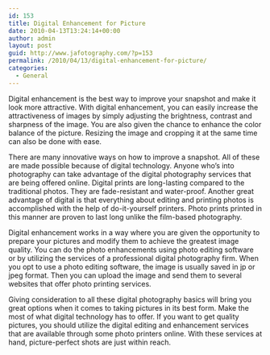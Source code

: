 ```yaml
---
id: 153
title: Digital Enhancement for Picture
date: 2010-04-13T13:24:14+00:00
author: admin
layout: post
guid: http://www.jafotography.com/?p=153
permalink: /2010/04/13/digital-enhancement-for-picture/
categories:
  - General
---
```

Digital enhancement is the best way to improve your snapshot and make it look more attractive. With digital enhancement, you can easily increase the attractiveness of images by simply adjusting the brightness, contrast and sharpness of the image. You are also given the chance to enhance the color balance of the picture. Resizing the image and cropping it at the same time can also be done with ease. 

There are many innovative ways on how to improve a snapshot. All of these are made possible because of digital technology. Anyone who&#8217;s into photography can take advantage of the digital photography services that are being offered online. Digital prints are long-lasting compared to the traditional photos. They are fade-resistant and water-proof. Another great advantage of digital is that everything about editing and printing photos is accomplished with the help of do-it-yourself printers. Photo prints printed in this manner are proven to last long unlike the film-based photography. 

Digital enhancement works in a way where you are given the opportunity to prepare your pictures and modify them to achieve the greatest image quality. You can do the photo enhancements using photo editing software or by utilizing the services of a professional digital photography firm. When you opt to use a photo editing software, the image is usually saved in jp or jpeg format. Then you can upload the image and send them to several websites that offer photo printing services. 

Giving consideration to all these digital photography basics will bring you great options when it comes to taking pictures in its best form. Make the most of what digital technology has to offer. If you want to get quality pictures, you should utilize the digital editing and enhancement services that are available through some photo printers online. With these services at hand, picture-perfect shots are just within reach.